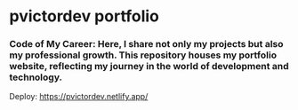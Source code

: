 # pvictordev portfolio
### Code of My Career: Here, I share not only my projects but also my professional growth. This repository houses my portfolio website, reflecting my journey in the world of development and technology.
Deploy: https://pvictordev.netlify.app/
